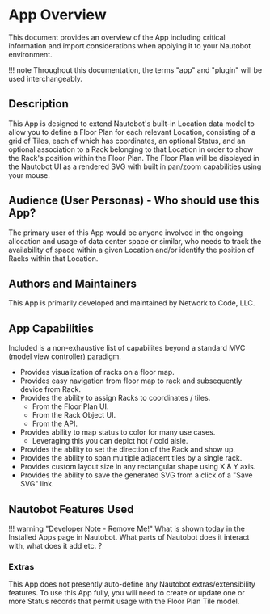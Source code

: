 # App Overview

This document provides an overview of the App including critical information and import considerations when applying it to your Nautobot environment.

!!! note
    Throughout this documentation, the terms "app" and "plugin" will be used interchangeably.

## Description

This App is designed to extend Nautobot's built-in Location data model to allow you to define a Floor Plan for each relevant Location, consisting of a grid of Tiles, each of which has coordinates, an optional Status, and an optional association to a Rack belonging to that Location in order to show the Rack's position within the Floor Plan. The Floor Plan will be displayed in the Nautobot UI as a rendered SVG with built in pan/zoom capabilities using your mouse.

## Audience (User Personas) - Who should use this App?

The primary user of this App would be anyone involved in the ongoing allocation and usage of data center space or similar, who needs to track the availability of space within a given Location and/or identify the position of Racks within that Location.

## Authors and Maintainers

This App is primarily developed and maintained by Network to Code, LLC.

## App Capabilities

Included is a non-exhaustive list of capabilites beyond a standard MVC (model view controller) paradigm.

- Provides visualization of racks on a floor map.
- Provides easy navigation from floor map to rack and subsequently device from Rack.
- Provides the ability to assign Racks to coordinates / tiles.
    - From the Floor Plan UI.
    - From the Rack Object UI.
    - From the API.
- Provides ability to map status to color for many use cases.
    - Leveraging this you can depict hot / cold aisle.
- Provides the ability to set the direction of the Rack and show up.
- Provides the ability to span multiple adjacent tiles by a single rack.
- Provides custom layout size in any rectangular shape using X & Y axis.
- Provides the ability to save the generated SVG from a click of a "Save SVG" link.

## Nautobot Features Used

!!! warning "Developer Note - Remove Me!"
    What is shown today in the Installed Apps page in Nautobot. What parts of Nautobot does it interact with, what does it add etc. ?

### Extras

This App does not presently auto-define any Nautobot extras/extensibility features. To use this App fully, you will need to create or update one or more Status records that permit usage with the Floor Plan Tile model.
